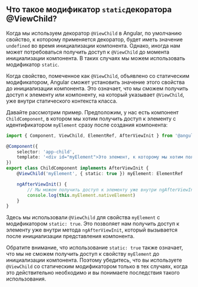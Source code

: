## Что такое модификатор `static`декораторa @ViewChild?

Когда мы используем декоратор `@ViewChild` в Angular, по умолчанию свойство, к которому применяется декоратор, будет иметь значение `undefined` во время инициализации компонента. Однако, иногда нам может потребоваться получить доступ к `@ViewChild` до момента инициализации компонента. В таких случаях мы можем использовать модификатор `static`.

Когда свойство, помеченное как `@ViewChild`, объявлено со статическим модификатором, Angular сможет установить значение этого свойства до инициализации компонента. Это означает, что мы сможем получить доступ к элементу или компоненту, на который указывает `@ViewChild`, уже внутри статического контекста класса.

Давайте рассмотрим пример. Предположим, у нас есть компонент `ChildComponent`, в котором мы хотим получить доступ к элементу с идентификатором `myElement` сразу после создания компонента:

```typescript
import { Component, ViewChild, ElementRef, AfterViewInit } from '@angular/core'

@Component({
	selector: 'app-child',
	template: '<div id="myElement">Это элемент, к которому мы хотим получить доступ</div>'
})
export class ChildComponent implements AfterViewInit {
	@ViewChild('myElement', { static: true }) myElement: ElementRef

	ngAfterViewInit() {
		// Мы можем получить доступ к элементу уже внутри ngAfterViewInit
		console.log(this.myElement.nativeElement)
	}
}
```

Здесь мы использовали `@ViewChild` для свойства `myElement` с модификатором `static: true`. Это позволяет нам получить доступ к элементу уже внутри метода `ngAfterViewInit`, который вызывается после инициализации представления компонента.

Обратите внимание, что использование `static: true` также означает, что мы не сможем получить доступ к свойству `myElement` до инициализации компонента. Поэтому убедитесь, что вы используете `@ViewChild` со статическим модификатором только в тех случаях, когда это действительно необходимо и вы понимаете последствия такого использования.